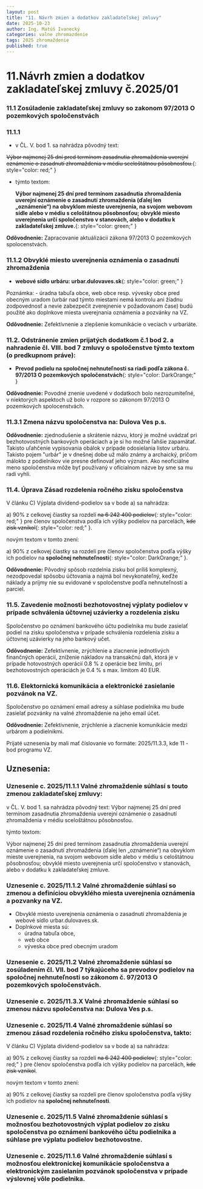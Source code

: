 ```yaml
---
layout: post
title: "11. Návrh zmien a dodatkov zakladateľskej zmluvy"
date: 2025-10-23
author: Ing. Matúš Ivanecký
categories: valne zhromazdenie
tags: 2025 zhromaždenie
published: true
---
```


# 11.Návrh zmien a dodatkov zakladateľskej zmluvy č.2025/01
   
### 11.1 Zosúladenie zakladateľskej zmluvy so zakonom 97/2013 O pozemkových spoločenstvách

### 11.1.1
- v ČL. V. bod 1. sa nahrádza pôvodný text:
       
~~Výbor najmenej 25 dní pred termínom zasadnutia zhromaždenia uverejní oznámenie o zasadnutí zhromaždenia v médiu sceloštátnou pôsobnosťou.~~{: style="color: red;" }
       
- týmto textom: 
       
   **Výbor najmenej 25 dní pred termínom zasadnutia zhromaždenia uverejní oznámenie o zasadnutí zhromaždenia (ďalej len „oznámenie“) na obvyklom mieste uverejnenia, na svojom webovom sídle alebo v médiu s celoštátnou pôsobnosťou; obvyklé miesto uverejnenia určí spoločenstvo v stanovách, alebo v dodatku k zakladateľskej zmluve.**{: style="color: green;" }

**Odôvodnenie:** Zapracovanie aktuálizácii zákona 97/2013 O pozemkových spolocenstvách.

### 11.1.2 Obvyklé miesto uverejnenia oznámenia o zasadnutí zhromaždenia

 - **webové sídlo urbáru: urbar.dulovaves.sk**{: style="color: green;" }
  
 Poznámka: - úradna tabuľa obce, web obce resp. vývesky obce pred obecným uradom (urbár nad týmto miestami nemá kontrolu ani žíadnu zodpovednosť a nevie zabezpečit zverejnenie v požadovanom čase) budú použité ako doplnkove miesta uverejnania oznámenia a pozvánky na VZ.

 **Odôvodnenie:** Zefektívnenie a zlepšenie komunikácie o veciach v urbariáte.

### 11.2. Odstránenie zmien prijatých dodatkom č.1 bod 2. a nahradenie čl. VIII. bod 7 zmluvy o spoločenstve týmto textom (o predkupnom práve):
   
- **Prevod podielu na spoločnej nehnuteľnosti sa riadi podľa zákona č. 97/2013 O pozemkových spoločenstvách**{: style="color: DarkOrange;" }

**Odôvodnenie:** Povodné znenie uvedené v dodatkoch bolo nezrozumiteľné, v niektorých aspektoch už bolo v rozpore so zákonom 97/2013 O pozemkových spolocenstvách.
     
### 11.3.1 Zmena názvu spoločenstva na: Dulova Ves p.s.

**Odôvodnenie:** zjednodušenie a skrátenie názvu, ktorý je možné uvádzať pri bezhotovostných bankových operáciach a je si ho možné ľahšie zapamätať. Takisto uľahčenie vypisovania obálok v prípade odosielania listov urbáru.  Takisto pojem "urbár" je v dnešnej dobe už málo známy a archaický, pričom málokto z podielnikov vie presne definovať jeho význam. Ako neoficiálne meno spoločenstva môže byť používaný v oficialnom názve by sme sa mu radi vyhli.

### 11.4. Úprava Zásad rozdelenia ročného zisku spoločenstva

V článku C) Výplata dividend-podielov sa v bode a) sa nahrádza:

a) 90% z celkovej čiastky sa rozdelí ~~na 6 242 400 podielov~~{: style="color: red;" } pre členov spoločenstva podľa ich výšky podielov na parcelách, ~~kde zisk vznikol~~{: style="color: red;" }.

novým textom v tomto znení:

 a) 90% z celkovej čiastky sa rozdelí pre členov spoločenstva podľa výšky ich podielov na **spoločnej nehnuteľnosti**{: style="color: DarkOrange;" }.

 **Odôvodnenie:** Pôvodný spôsob rozdelnia zisku bol príliš komplexný, nezodpovedal spôsobu účtovania a najmä bol nevykonateľný, keďže náklady a príjmy nie su evidované v spoločenstve podľa nehnuteľností a parciel.

### 11.5. Zavedenie možnosti bezhotovostnej výplaty podielov v prípade schválenia účtovnej uzávierky a rozdelenia zisku

Spoločenstvo po oznámení bankového účtu podielnika mu bude zasielať podiel na zisku spoločenstva v prípade schválenia rozdelenia zisku a účtovnej uzávierky na jeho bankový učet.

**Odôvodnenie:** Zefektívnenie, zrýchlenie a zlacnenie jednotlivých finančných operácií, zníženie nákladov na transakčnú daň, ktorá je v prípade hotovostných operácií 0.8 % z operácie bez limitu, pri bezhotovostných operáciách je 0.4 % s max. limitom 40 EUR.

### 11.6. Elektornická komunikácia a elektronické zasielanie pozvánok na VZ.

Spoločenstvo po oznámení email adresy a súhlase podielnika mu bude zasielať pozvánky na valné zhromaždenie na jeho email účet.

**Odôvodnenie:** Zefektivnenie, zrýchlenie a zlacnenie komunikácie medzi urbárom a podielnikmi.

Prijaté uznesenia by mali mať číslovanie vo formáte: 2025/11.3.3, kde 11 - bod programu VZ.


## Uznesenia:

### Uznesenie c. 2025/11.1.1 Valné zhromaždenie súhlasí s touto zmenou zakladateľskej zmluvy:
v ČL. V. bod 1. sa nahrádza pôvodný text:
Výbor najmenej 25 dní pred termínom zasadnutia zhromaždenia uverejní oznámenie o zasadnutí zhromaždenia v médiu sceloštátnou pôsobnosťou.

týmto textom:

Výbor najmenej 25 dní pred termínom zasadnutia zhromaždenia uverejní oznámenie o zasadnutí zhromaždenia (ďalej len „oznámenie“) na obvyklom mieste uverejnenia, na svojom webovom sídle alebo v médiu s celoštátnou pôsobnosťou; obvyklé miesto uverejnenia určí spoločenstvo v stanovách, alebo v dodatku k zakladateľskej zmluve.



### Uznesenie c. 2025/11.1.2 Valné zhromaždenie súhlasí so zmenou a definíciou obvyklého miesta uverejnenia oznámenia a pozvanky na VZ.
 - Obvyklé miesto uverejnenia oznámenia o zasadnutí zhromaždenia je webové sídlo urbar.dulovaves.sk.
 - Doplnkové miesta sú:
    - úradna tabuľa obce,
    - web obce
    - výveska obce pred obecným uradom 

### Uznesenie c. 2025/11.2 Valné zhromaždenie súhlasí so zosúladením čl. VII. bod 7  týkajúceho sa prevodov podielov na spoločnej nehnuteľnosti so zákonom č. 97/2013 O pozemkových spoločenstvách.

### Uznesenie c. 2025/11.3.X Valné zhromaždenie súhlasí so zmenou názvu spoločenstva na: Dulova Ves p.s.

### Uznesenie c. 2025/11.4 Valné zhromaždenie súhlasí so zmenou zásad rozdelenia ročného zisku spoločenstva, takto:

V článku C) Výplata dividend-podielov sa v bode a) sa nahrádza:

a) 90% z celkovej čiastky sa rozdelí ~~na 6 242 400 podielov~~{: style="color: red;" } pre členov spoločenstva podľa ich výšky podielov na parcelách, ~~kde zisk vznikol~~.

novým textom v tomto znení:

 a) 90% z celkovej čiastky sa rozdelí pre členov spoločenstva podľa výšky ich podielov na **spoločnej nehnuteľnosti**.


### Uznesenie c. 2025/11.5 Valné zhromaždenie súhlasí s možnosťou bezhotovostných výplat podielov zo zisku spoločenstva po oznámení bankového účtu podielnika a súhlase pre výplatu podielov bezhotovostne.

### Uznesenie c. 2025/11.1.6 Valné zhromaždenie súhlasí s možnosťou elektronickej komunikácie spoločenstva a elektronickým zasielaním pozvánok spoločenstva v prípade výslovnej vôle podielnika.

